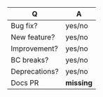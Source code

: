 | Q             | A
| ------------- | --------------------------------------------------------------------- |
| Bug fix?      | yes/no                                                                |
| New feature?  | yes/no <!-- don't forget to update CHANGELOG.md -->                   |
| Improvement?  | yes/no <!-- improves an existing feature, not adding a new one -->    |
| BC breaks?    | yes/no                                                                |
| Deprecations? | yes/no <!-- don't forget to update UPGRADE.md and CHANGELOG.md -->    |
| Docs PR       | **missing** <!-- insert URL here -->                                  |

<!-- describe your changes below -->
